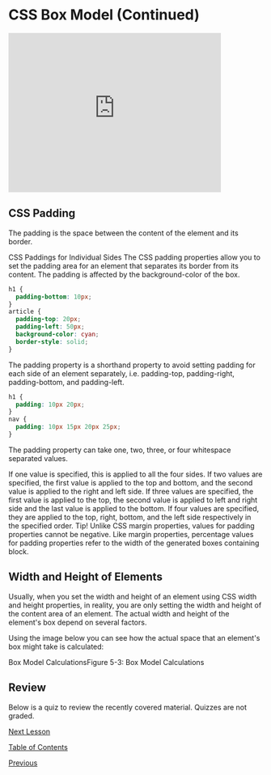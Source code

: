 # CSS Box Model (Continued)

<iframe width="420" height="315" src="https://player.vimeo.com/external/293273943.hd.mp4?s=275fb8e24b871f4d47318a01edb2ae0863fd2138&profile_id=175" frameborder="0" allowfullscreen></iframe>

## CSS Padding

The padding is the space between the content of the element and its border.

CSS Paddings for Individual Sides
The CSS padding properties allow you to set the padding area for an element that separates its border from its content. The padding is affected by the background-color of the box.

```css
h1 {
  padding-bottom: 10px;
}
article {
  padding-top: 20px;
  padding-left: 50px;
  background-color: cyan;
  border-style: solid;
}
```

The padding property is a shorthand property to avoid setting padding for each side of an element separately, i.e. padding-top, padding-right, padding-bottom, and padding-left.

```css
h1 {
  padding: 10px 20px;
}
nav {
  padding: 10px 15px 20px 25px;
}
```

The padding property can take one, two, three, or four whitespace separated values.

If one value is specified, this is applied to all the four sides.
If two values are specified, the first value is applied to the top and bottom, and the second value is applied to the right and left side.
If three values are specified, the first value is applied to the top, the second value is applied to left and right side and the last value is applied to the bottom.
If four values are specified, they are applied to the top, right, bottom, and the left side respectively in the specified order.
Tip!
Unlike CSS margin properties, values for padding properties cannot be negative. Like margin properties, percentage values for padding properties refer to the width of the generated boxes containing block.

## Width and Height of Elements

Usually, when you set the width and height of an element using CSS width and height properties, in reality, you are only setting the width and height of the content area of an element. The actual width and height of the element's box depend on several factors.

Using the image below you can see how the actual space that an element's box might take is calculated:

Box Model CalculationsFigure 5-3: Box Model Calculations

## Review

Below is a quiz to review the recently covered material. Quizzes are not graded.

[Next Lesson](./README.md)

[Table of Contents](./README.md)

[Previous](./3.md)
